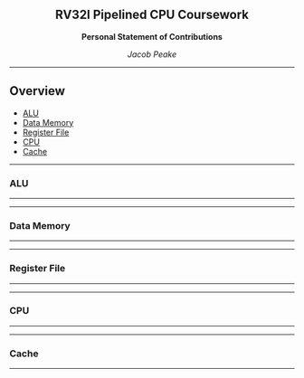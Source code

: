 <center>

## RV32I Pipelined CPU Coursework

 **Personal Statement of Contributions**
 
 *Jacob Peake*

---

</center>

## Overview

* [ALU](#ALU)
* [Data Memory](#Data-Memory)
* [Register File](#Register-File)
* [CPU](#CPU)
* [Cache](#Cache)



___
### ALU
___

___
### Data Memory
___

___
### Register File
___
___
### CPU
___
___
### Cache
___

